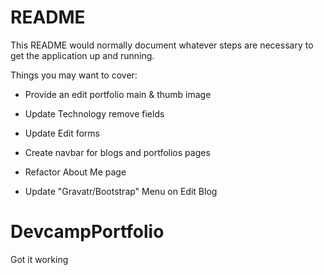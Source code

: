 # README

This README would normally document whatever steps are necessary to get the
application up and running.

Things you may want to cover:

* Provide an edit portfolio main & thumb image

* Update Technology remove fields 

* Update Edit forms

* Create navbar for blogs and portfolios pages

* Refactor About Me page

* Update "Gravatr/Bootstrap" Menu on Edit Blog

# DevcampPortfolio

Got it working
